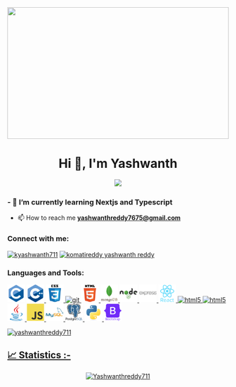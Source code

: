 <img align = "center" height ="300px" width="100%" src="https://miro.medium.com/max/1400/1*OxT7UjIwhklKE8d8SFyo7g.gif" alt="">
<h1 align="center">Hi 👋, I'm Yashwanth</h1>
<!-- <h3 align="center">A passionate frontend developer from India</h3> -->
<p align="center">
  <a href="https://github.com/DenverCoder1/readme-typing-svg"><img src="https://readme-typing-svg.herokuapp.com?lines=Passionate+Web+Developer;Always%20learning%20new%20technologies&center=true&width=500&height=50"></a>
</p>
<!-- <img align="right" width="400px" src="https://miro.medium.com/max/828/0*7Q3yvSIv_t0ioJ-Z.gif" alt="coding"> -->
<h3>
	- 🌱 I’m currently learning  <b>Nextjs and Typescript</b>
	</h1>

- 📫 How to reach me **yashwanthreddy7675@gmail.com**

<h3 align="left">Connect with me:</h3>
<p align="left">
    <a href="https://twitter.com/kyashwanth711" target="blank"><img align="center"
            src="https://raw.githubusercontent.com/rahuldkjain/github-profile-readme-generator/master/src/images/icons/Social/twitter.svg"
            alt="kyashwanth711" height="30" width="40" /></a>
    <a href="https://linkedin.com/in/komatireddy yashwanth reddy" target="blank"><img align="center"
            src="https://raw.githubusercontent.com/rahuldkjain/github-profile-readme-generator/master/src/images/icons/Social/linked-in-alt.svg"
            alt="komatireddy yashwanth reddy" height="30" width="40" /></a>
   <!-- <a href="https://www.leetcode.com/yashwanth_komatireddy" target="blank"><img align="center"
            src="https://raw.githubusercontent.com/rahuldkjain/github-profile-readme-generator/master/src/images/icons/Social/leet-code.svg"
            alt="yashwanth_komatireddy" height="30" width="40" /></a>-->
</p>

<h3 align="left">Languages and Tools:</h3>
<p align="left"> 
        <img src="https://raw.githubusercontent.com/devicons/devicon/master/icons/c/c-original.svg"
            alt="c" width="40" height="40" /> </a> <a href="https://www.w3schools.com/cpp/" target="_blank"
        rel="noreferrer"> <img
            src="https://raw.githubusercontent.com/devicons/devicon/master/icons/cplusplus/cplusplus-original.svg"
            alt="cplusplus" width="40" height="40" /> </a> <a href="https://www.w3schools.com/css/" target="_blank"
        rel="noreferrer"> <img
            src="https://raw.githubusercontent.com/devicons/devicon/master/icons/css3/css3-original-wordmark.svg"
            alt="css3" width="40" height="40" /> </a> <a href="https://git-scm.com/" target="_blank" rel="noreferrer">
        <img src="https://www.vectorlogo.zone/logos/git-scm/git-scm-icon.svg" alt="git" width="40" height="40" /> </a>
    <a href="https://www.w3.org/html/" target="_blank" rel="noreferrer"> <img
            src="https://raw.githubusercontent.com/devicons/devicon/master/icons/html5/html5-original-wordmark.svg"
            alt="html5" width="40" height="40" /> </a>
	    <a href="https://www.w3.org/html/" target="_blank" rel="noreferrer"> <img
            src="https://raw.githubusercontent.com/devicons/devicon/master/icons/mongodb/mongodb-original-wordmark.svg"
            alt="html5" width="40" height="40" /> </a>
	    <a href="https://www.w3.org/html/" target="_blank" rel="noreferrer"> <img
            src="https://raw.githubusercontent.com/devicons/devicon/master/icons/nodejs/nodejs-original-wordmark.svg"
            alt="html5" width="40" height="40" /> </a>
	    <a href="https://www.w3.org/html/" target="_blank" rel="noreferrer"> <img
            src="https://raw.githubusercontent.com/devicons/devicon/master/icons/express/express-original-wordmark.svg"
            alt="html5" width="40" height="40" /> </a>
	    <a href="https://www.w3.org/html/" target="_blank" rel="noreferrer"> <img
            src="https://raw.githubusercontent.com/devicons/devicon/master/icons/react/react-original-wordmark.svg"
            alt="html5" width="40" height="40" /> </a>
	    <a href="https://www.w3.org/html/" target="_blank" rel="noreferrer"> <img
            src="https://cdn.jsdelivr.net/gh/devicons/devicon@latest/icons/redux/redux-original.svg"
            alt="html5" width="40" height="40" /> </a>
	      <a href="https://www.w3.org/html/" target="_blank" rel="noreferrer"> <img
            src="https://cdn.jsdelivr.net/gh/devicons/devicon@latest/icons/tailwindcss/tailwindcss-original.svg"
            alt="html5" width="40" height="40" /> </a>
	    <a href="https://www.java.com" target="_blank" rel="noreferrer">
        <img src="https://raw.githubusercontent.com/devicons/devicon/master/icons/java/java-original.svg" alt="java"
            width="40" height="40" /> </a>
	    <a href="https://developer.mozilla.org/en-US/docs/Web/JavaScript"
        target="_blank" rel="noreferrer"> <img
            src="https://raw.githubusercontent.com/devicons/devicon/master/icons/javascript/javascript-original.svg"
            alt="javascript" width="40" height="40" /> </a> <a href="https://www.mysql.com/" target="_blank"
        rel="noreferrer"> <img
            src="https://raw.githubusercontent.com/devicons/devicon/master/icons/mysql/mysql-original-wordmark.svg"
            alt="mysql" width="40" height="40" /> </a> <a href="https://www.python.org" target="_blank"
        rel="noreferrer">
	 <img
            src="https://raw.githubusercontent.com/devicons/devicon/master/icons/postgresql/postgresql-original-wordmark.svg"
            alt="postgresql" width="40" height="40" /> </a> <a href="https://www.python.org" target="_blank"
        rel="noreferrer">
	<img
            src="https://raw.githubusercontent.com/devicons/devicon/master/icons/python/python-original.svg"
            alt="python" width="40" height="40" /> </a>
	 <a href="https://getbootstrap.com" target="_blank" rel="noreferrer"> <img
            src="https://raw.githubusercontent.com/devicons/devicon/master/icons/bootstrap/bootstrap-plain-wordmark.svg"
            alt="bootstrap" width="40" height="40" /> </a> <a href="https://www.cprogramming.com/" target="_blank" rel="noreferrer"> 
</p>
<p align="left"> <img
        src="https://komarev.com/ghpvc/?username=yashwanthreddy711&label=Profile%20views&color=0e75b6&style=flat"
        alt="yashwanthreddy711" /> </p>
<!-- <h3 align="left">Support:</h3>
<p><a href="https://www.buymeacoffee.com/Yashwanth Reddy"> <img align="left" "
            src="https://cdn.buymeacoffee.com/buttons/v2/default-yellow.png" height="50" width="210"
            alt="Yashwanth Reddy" /></a></p><br><br> -->


<!--<p align="center"><img align="center" src="https://profile-counter.glitch.me/{Yashwanthreddy711}/count.svg" /></p>-->
 
## 📈 Statistics :-
 <p align="center"><img align="center" src="https://github-readme-streak-stats.herokuapp.com/?user=Yashwanthreddy711&theme=tokyonight_duo" alt="Yashwanthreddy711" /></p>
  <br/>
  <!--<p align="center">
    <a href="https://github.com/anuraghazra/github-readme-stats">
	    <img alt="Yashwanthreddy711's Github Stats" src="https://github-readme-stats.vercel.app/api?username=Yashwanthreddy711&show_icons=true&count_private=true&locale=en&theme=tokyonight&layout=compact" height="230px"/></a>
	  <img src="https://github-readme-stats.vercel.app/api/top-langs?username=Yashwanthreddy711&langs_count=10&show_icons=true&locale=en&theme=tokyonight" alt="Yashwanthreddy711" height="230px"/>-->
      
<!--   <summary><b>⚡ Recent GitHub Activity</b></summary>
<a href="https://github.com/Yashwanthreddy711"><img alt="Yashwanthreddy711's Activity Graph" src="https://github-readme-activity-graph.cyclic.app/graph?username=Yashwanthreddy711&theme=react-dark" /></a>
<br/>   -->


